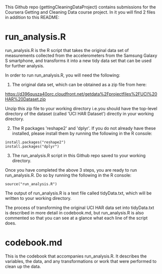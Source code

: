 
This Github repo (gettingCleaningDataProject) contains submissions for the Coursera Getting and Cleaning Data course project. In it you will find 2 files in addition to this README:

# run_analysis.R

run_analysis.R is the R script that takes the original data set of measurements collected from the accelerometers from the Samsung Galaxy S smartphone, and transforms it into a new tidy data set that can be used for further analysis.

In order to run run_analysis.R, you will need the following:

1.  The original data set, which can be obtained as a zip file from here:

https://d396qusza40orc.cloudfront.net/getdata%2Fprojectfiles%2FUCI%20HAR%20Dataset.zip

Unzip this zip file to your working directory i.e.you should have the top-level directory of the dataset (called 'UCI HAR Dataset') directly in your working directory.

2.  The R packages 'reshape2' and 'dplyr'. If you do not already have these installed, please install them by running the following in the R console:
```{r}
install.packages("reshape2")   
install.packages("dplyr")
```
3.  The run_analysis.R script in this Github repo saved to your working directory.

Once you have completed the above 3 steps, you are ready to run run_analysis.R. Do so by running the following in the R console:
```{r}
source("run_analysis.R")
```
The output of run_analysis.R is a text file called tidyData.txt, which will be written to your working directory.

The process of transforming the original UCI HAR data set into tidyData.txt is described in more detail in codebook.md, but run_analysis.R is also commented so that you can see at a glance what each line of the script does.

# codebook.md

This is the codebook that accompanies run_analysis.R. It describes the variables, the data, and any transformations or work that were performed to clean up the data.
